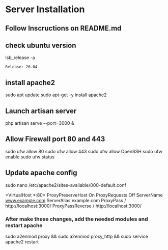 # Server Installation

## Follow Inscructions on README.md

## check ubuntu version

lsb_release -a

`Release: 20.04`

## install apache2

sudo apt update
sudo apt-get -y install apache2

## Launch artisan server

php artisan serve --port=3000 &

## Allow Firewall port 80 and 443

sudo ufw allow 80
sudo ufw allow 443
sudo ufw allow OpenSSH
sudo ufw enable
sudo ufw status

## Update apache config

sudo nano /etc/apache2/sites-available/000-default.conf

<VirtualHost \*:80>
ProxyPreserveHost On
ProxyRequests Off
ServerName www.example.com
ServerAlias example.com
ProxyPass / http://localhost:3000/
ProxyPassReverse / http://localhost:3000/
</VirtualHost>

### After make these changes, add the needed modules and restart apache

sudo a2enmod proxy && sudo a2enmod proxy_http && sudo service apache2 restart
